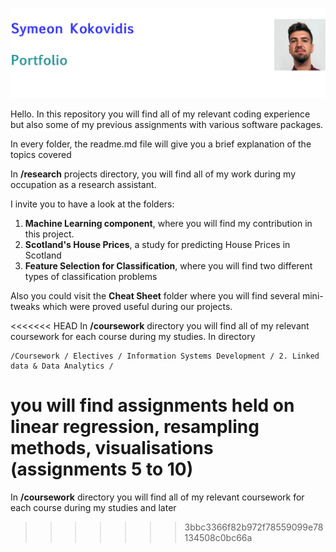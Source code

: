 
![ID photo](id_photo.jpg)



Hello. In this repository you will find all of my relevant coding experience but also some of my previous assignments with various software packages.

In every folder, the readme.md file will give you a brief explanation of the topics covered

In **/research** projects directory, you will find all of my work during my occupation as a research assistant. 

I invite you to have a look at the folders:  

1. **Machine Learning component**, where you will find my contribution in this project.
2. **Scotland's House Prices**, a study for predicting House Prices in Scotland
3. **Feature Selection for Classification**, where you will find two different types of classification problems

Also you could visit the **Cheat Sheet** folder where you will find several mini-tweaks which were proved useful during our projects.


<<<<<<< HEAD
In **/coursework** directory you will find all of my relevant coursework for each course during my studies. 
In directory   

	/Coursework / Electives / Information Systems Development / 2. Linked data & Data Analytics /
   
   you will find assignments held on linear regression, resampling methods, visualisations **(assignments 5 to 10)**
=======
In **/coursework** directory you will find all of my relevant coursework for each course during my studies and later
>>>>>>> 3bbc3366f82b972f78559099e78134508c0bc66a



